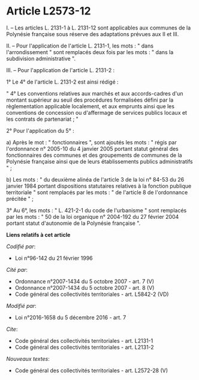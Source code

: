 # Article L2573-12

I. – Les articles L. 2131-1 à L. 2131-12 sont applicables aux communes de la Polynésie française sous réserve des adaptations
prévues aux II et III.

II. – Pour l'application de l'article L. 2131-1, les mots : " dans l'arrondissement " sont remplacés deux fois par les mots :
" dans la subdivision administrative ".

III. – Pour l'application de l'article L. 2131-2 :

1° Le 4° de l'article L. 2131-2 est ainsi rédigé :

" 4° Les conventions relatives aux marchés et aux accords-cadres d'un montant supérieur au seuil des procédures formalisées
défini par la règlementation applicable localement, et aux emprunts ainsi que les conventions de concession ou d'affermage de
services publics locaux et les contrats de partenariat ; "

2° Pour l'application du 5° :

a) Après le mot : " fonctionnaires ", sont ajoutés les mots : " régis par l'ordonnance n° 2005-10 du 4 janvier 2005 portant
statut général des fonctionnaires des communes et des groupements de communes de la Polynésie française ainsi que de leurs
établissements publics administratifs " ;

b) Les mots : " du deuxième alinéa de l'article 3 de la loi n° 84-53 du 26 janvier 1984 portant dispositions statutaires
relatives à la fonction publique territoriale " sont remplacés par les mots : " de l'article 8 de l'ordonnance précitée " ;

3° Au 6°, les mots : " L. 421-2-1 du code de l'urbanisme " sont remplacés par les mots : " 50 de la loi organique n° 2004-192
du 27 février 2004 portant statut d'autonomie de la Polynésie française ".

**Liens relatifs à cet article**

_Codifié par_:

  - Loi n°96-142 du 21 février 1996

_Cité par_:

  - Ordonnance n°2007-1434 du 5 octobre 2007 - art. 7 (V)
  - Ordonnance n°2007-1434 du 5 octobre 2007 - art. 8 (V)
  - Code général des collectivités territoriales - art. L5842-2 (VD)

_Modifié par_:

  - Loi n°2016-1658 du 5 décembre 2016 - art. 7

_Cite_:

  - Code général des collectivités territoriales - art. L2131-1
  - Code général des collectivités territoriales - art. L2131-2

_Nouveaux textes_:

  - Code général des collectivités territoriales - art. L2572-28 (V)
